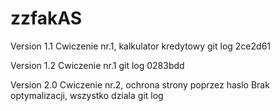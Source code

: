 # zzfakAS 

Version 1.1 
Cwiczenie nr.1, kalkulator kredytowy 
git log 2ce2d61

Version 1.2
Cwiczenie nr.1
git log 0283bdd
 
Version 2.0
Cwiczenie nr.2, ochrona strony poprzez haslo
Brak optymalizacji, wszystko dziala
git log 